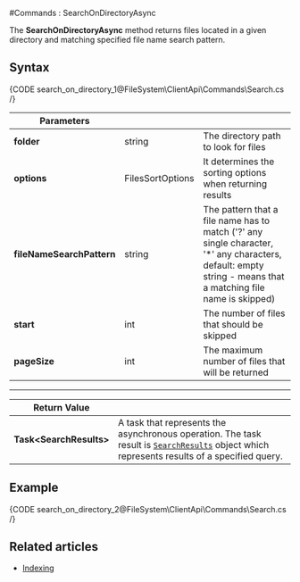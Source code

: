 #Commands : SearchOnDirectoryAsync

The **SearchOnDirectoryAsync** method returns files located in a given directory and matching specified file name search pattern. 

## Syntax

{CODE search_on_directory_1@FileSystem\ClientApi\Commands\Search.cs /}

| Parameters | | |
| ------------- | ------------- | ----- |
| **folder** | string | The directory path to look for files |
| **options** | FilesSortOptions | It determines the sorting options when returning results |
| **fileNameSearchPattern** | string | The pattern that a file name has to match ('?' any single character, '*' any characters, default: empty string - means that a matching file name is skipped) |
| **start** | int | The number of files that should be skipped |
| **pageSize** | int | The maximum number of files that will be returned |

<hr />

| Return Value | |
| ------------- | ------------- |
| **Task&lt;SearchResults&gt;** | A task that represents the asynchronous operation. The task result is [`SearchResults`](../../../../../glossary/search-results) object which represents results of a specified query. |

## Example

{CODE search_on_directory_2@FileSystem\ClientApi\Commands\Search.cs /}

## Related articles

- [Indexing](../../../../indexing)